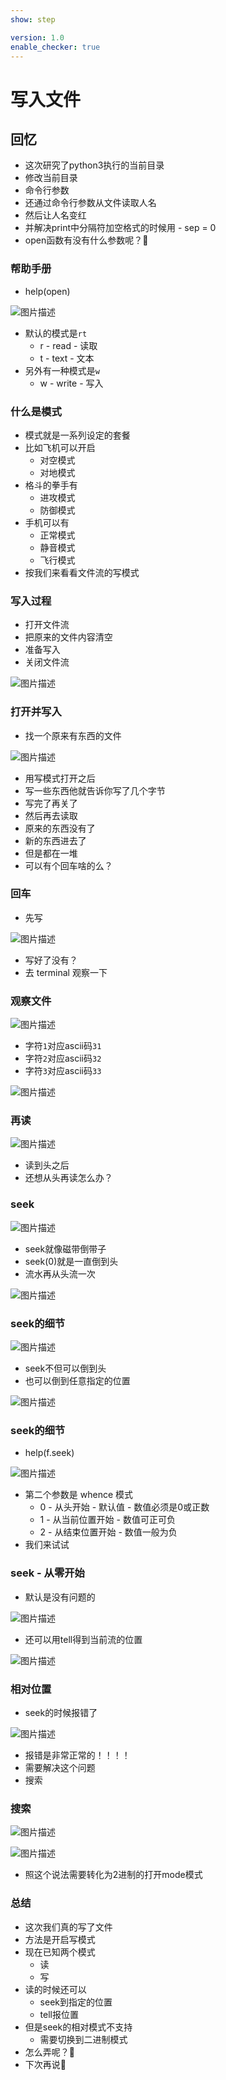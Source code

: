 ```yaml
---
show: step

version: 1.0
enable_checker: true
---
```


# 写入文件
## 回忆


- 这次研究了python3执行的当前目录
- 修改当前目录
- 命令行参数
- 还通过命令行参数从文件读取人名
- 然后让人名变红
- 并解决print中分隔符加空格式的时候用
	  - sep = 0 
- open函数有没有什么参数呢？🤔

### 帮助手册

- help(open)

![图片描述](https://doc.shiyanlou.com/courses/uid1190679-20210823-1629700892549)

- 默认的模式是`rt`
	- r - read - 读取
	- t - text - 文本
- 另外有一种模式是`w`
	- w - write - 写入


### 什么是模式

- 模式就是一系列设定的套餐
- 比如飞机可以开启
	- 对空模式
	- 对地模式
- 格斗的拳手有
	- 进攻模式
	- 防御模式
- 手机可以有 
	- 正常模式
	- 静音模式
	- 飞行模式
- 按我们来看看文件流的写模式

### 写入过程

- 打开文件流
- 把原来的文件内容清空
- 准备写入
- 关闭文件流

![图片描述](https://doc.shiyanlou.com/courses/uid1190679-20210823-1629701059484)

### 打开并写入

- 找一个原来有东西的文件

![图片描述](https://doc.shiyanlou.com/courses/uid1190679-20210823-1629701232847)

- 用写模式打开之后
- 写一些东西他就告诉你写了几个字节
- 写完了再关了
- 然后再去读取
- 原来的东西没有了
- 新的东西进去了
- 但是都在一堆
- 可以有个回车啥的么？

### 回车

- 先写

![图片描述](https://doc.shiyanlou.com/courses/uid1190679-20210823-1629701533412)

- 写好了没有？
- 去 terminal 观察一下
### 观察文件

![图片描述](https://doc.shiyanlou.com/courses/uid1190679-20210823-1629701632710)

- 字符`1`对应ascii码`31`
- 字符`2`对应ascii码`32`
- 字符`3`对应ascii码`33`

![图片描述](https://doc.shiyanlou.com/courses/uid1190679-20210823-1629701640979)

### 再读

![图片描述](https://doc.shiyanlou.com/courses/uid1190679-20210823-1629701548780)

- 读到头之后
- 还想从头再读怎么办？

### seek

![图片描述](https://doc.shiyanlou.com/courses/uid1190679-20210823-1629702405676)

- seek就像磁带倒带子
- seek(0)就是一直倒到头
- 流水再从头流一次

![图片描述](https://doc.shiyanlou.com/courses/uid1190679-20210823-1629702144476)

### seek的细节

![图片描述](https://doc.shiyanlou.com/courses/uid1190679-20210823-1629702280327)

- seek不但可以倒到头
- 也可以倒到任意指定的位置

![图片描述](https://doc.shiyanlou.com/courses/uid1190679-20210823-1629702603888)

### seek的细节
- help(f.seek)

![图片描述](https://doc.shiyanlou.com/courses/uid1190679-20210823-1629702712531)

- 第二个参数是 whence 模式
	- 0 - 从头开始 - 默认值 - 数值必须是0或正数
	- 1 - 从当前位置开始 - 数值可正可负
	- 2 - 从结束位置开始 - 数值一般为负
- 我们来试试

### seek - 从零开始

- 默认是没有问题的

![图片描述](https://doc.shiyanlou.com/courses/uid1190679-20210823-1629703243268)

- 还可以用tell得到当前流的位置

![图片描述](https://doc.shiyanlou.com/courses/uid1190679-20210823-1629703271697)

### 相对位置

- seek的时候报错了

![图片描述](https://doc.shiyanlou.com/courses/uid1190679-20210823-1629703584311)

- 报错是非常正常的！！！！
- 需要解决这个问题
- 搜索

### 搜索

![图片描述](https://doc.shiyanlou.com/courses/uid1190679-20210823-1629703672052)

![图片描述](https://doc.shiyanlou.com/courses/uid1190679-20210823-1629703681427)

- 照这个说法需要转化为2进制的打开mode模式

### 总结 
- 这次我们真的写了文件
- 方法是开启写模式
- 现在已知两个模式
	- 读
	- 写
- 读的时候还可以
	- seek到指定的位置
	- tell报位置
- 但是seek的相对模式不支持
	- 需要切换到二进制模式	
- 怎么弄呢？🤔
- 下次再说👋